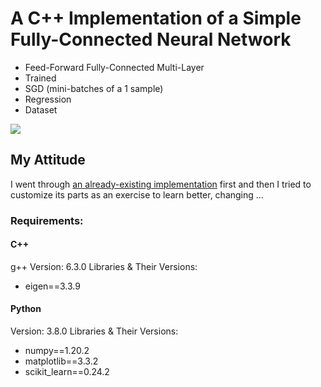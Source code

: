 # A C++ Implementation of a Simple Fully-Connected Neural Network

- Feed-Forward Fully-Connected Multi-Layer
- Trained
- SGD (mini-batches of a 1 sample)
- Regression
- Dataset

![](https://github.com/MattiaSarti/toy-neural-network-in-cpp/blob/main/readme_pictures/dataset_plot.png)


## My Attitude

I went through [an already-existing implementation](https://www.geeksforgeeks.org/ml-neural-network-implementation-in-c-from-scratch/) first and then I tried to customize its parts as an exercise to learn better, changing ...


### Requirements:

#### C++
g++ Version: 6.3.0
Libraries & Their Versions:
- eigen==3.3.9

#### Python
Version: 3.8.0
Libraries & Their Versions:
- numpy==1.20.2
- matplotlib==3.3.2
- scikit_learn==0.24.2
